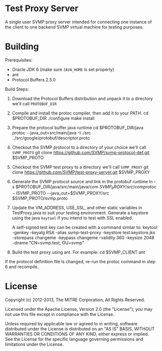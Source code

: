 Test Proxy Server
=================

A single user SVMP proxy server intended for connecting one instance of
the client to one backend SVMP virtual machine for testing purposes.

Building
========

Prerequisites:
*  Oracle JDK 6 (make sure `JAVA_HOME` is set properly)
*  ant
*  Protocol Buffers 2.5.0

Build Steps:
1.  Download the Protocol Buffers distribution and unpack it to a directory we'll call `PROTOBUF_DIR`
2.  Compile and install the protoc compiler, then add it to your PATH.
        cd $PROTOBUF_DIR
        ./configure
        make install
3.  Prepare the protocol buffer java runtime
        cd $PROTOBUF_DIR/java
        protoc --java_out=src/main/java -I../src ../src/google/protobuf/descriptor.proto
4.  Checkout the SVMP protocol to a directory of your choice we'll call `SVMP_PROTO`
        git clone https://github.com/SVMP/svmp-protocol-def.git $SVMP_PROTO
5.  Checkout the SVMP test proxy to a directory we'll call `SVMP_PROXY`
        git clone https://github.com/SVMP/test-proxy-server.git $SVMP_PROXY
6.  Generate the SVMP protocol source and link in the protobuf runtime
        ln -s $PROTOBUF_DIR/java/src/main/java/com $SVMP_PROXY/src/com
        protoc -I$SVMP_PROTO --java_out=$SVMP_PROXY/src $SVMP_PROTO/svmp.proto
7.  Update the VM_ADDRESS, USE_SSL, and other static variables in TestProxy.java to 
    suit your testing environment. Generate a keystore using the java `keytool` if 
    you intend to test with SSL enabled.

    A self-signed test key can be created with a command similar to:
        keytool -genkey -keyalg RSA -alias svmp-test-proxy -keystore test.keystore.jks \
            -storepass changeme -keypass changeme -validity 360 -keysize 2048 \
            -dname "CN=svmp.test, OU=svmp"
8.  Build the test proxy using ant. For example:
        cd $SVMP_CLIENT
        ant

If the protocol definition file is changed, re-run the protoc command in step 6 and recompile.

License
=======
Copyright (c) 2012-2013, The MITRE Corporation, All Rights Reserved.

Licensed under the Apache License, Version 2.0 (the "License");
you may not use this file except in compliance with the License.

Unless required by applicable law or agreed to in writing, software
distributed under the License is distributed on an "AS IS" BASIS,
WITHOUT WARRANTIES OR CONDITIONS OF ANY KIND, either express or implied.
See the License for the specific language governing permissions and
limitations under the License.
